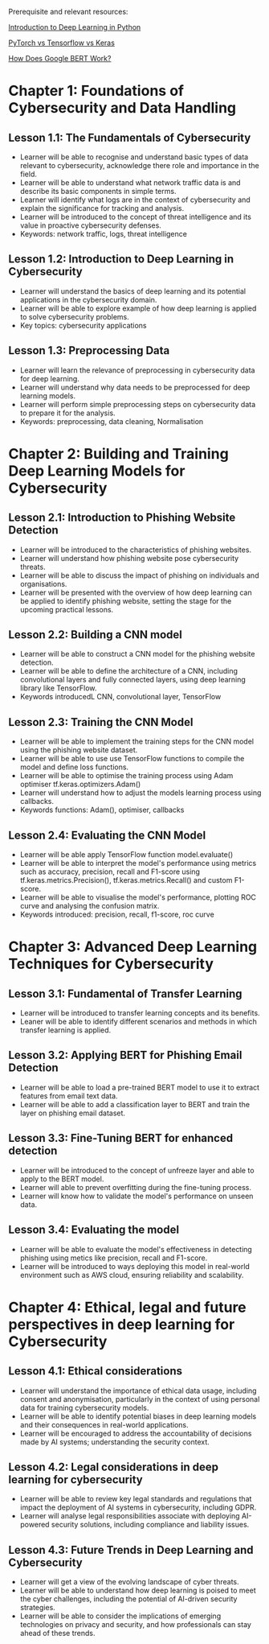 Prerequisite and relevant resources:

[Introduction to Deep Learning in Python](https://app.datacamp.com/learn/courses/introduction-to-deep-learning-in-python "Intro to DL in Python title")

[PyTorch vs Tensorflow vs Keras](https://www.datacamp.com/tutorial/pytorch-vs-tensorflow-vs-keras "PyTorch vs Tensorflow vs Keras title")

[How Does Google BERT Work?](https://www.datacamp.com/tutorial/tutorial-natural-language-processing "How does google bert work title")

# Chapter 1: Foundations of Cybersecurity and Data Handling

## Lesson 1.1: The Fundamentals of Cybersecurity

- Learner will be able to recognise and understand basic types of data relevant to cybersecurity, acknowledge there role and importance in the field.
- Learner will be able to understand what network traffic data is and describe its basic components in simple terms.
- Learner will identify what logs are in the context of cybersecurity and explain the significance for tracking and analysis.
- Learner will be introduced to the concept of threat intelligence and its value in proactive cybersecurity defenses.
- Keywords: network traffic, logs, threat intelligence

## Lesson 1.2: Introduction to Deep Learning in Cybersecurity

- Learner will understand the basics of deep learning and its potential applications in the cybersecurity domain.
- Learner will be able to explore example of how deep learning is applied to solve cybersecurity problems.
- Key topics: cybersecurity applications

## Lesson 1.3: Preprocessing Data

- Learner will learn the relevance of preprocessing in cybersecurity data for deep learning.
- Learner will understand why data needs to be preprocessed for deep learning models.
- Learner will perform simple preprocessing steps on cybersecurity data to prepare it for the analysis.
- Keywords: preprocessing, data cleaning, Normalisation

# Chapter 2: Building and Training Deep Learning Models for Cybersecurity  

## Lesson 2.1: Introduction to Phishing Website Detection

- Learner will be introduced to the characteristics of phishing websites.
- Learner will understand how phishing website pose cybersecurity threats.
- Learner will be able to discuss the impact of phishing on individuals and organisations.
- Learner will be presented with the overview of how deep learning can be applied to identify phishing website, setting the stage for the upcoming practical lessons.

## Lesson 2.2: Building a CNN model

- Learner will be able to construct a CNN model for the phishing website detection.
- Learner will be able to define the architecture of a CNN, including convolutional layers and fully connected layers, using deep learning library like TensorFlow.
- Keywords introducedL CNN, convolutional layer, TensorFlow

## Lesson 2.3: Training the CNN Model

- Learner will be able to implement the training steps for the CNN model using the phishing website dataset.
- Learner will be able to use use TensorFlow functions to compile the model and define loss functions.
- Learner will be able to optimise the training process using Adam optimiser tf.keras.optimizers.Adam()
- Learner will understand how to adjust the models learning process using callbacks.
- Keywords functions: Adam(), optimiser, callbacks

## Lesson 2.4: Evaluating the CNN Model

- Learner will be able apply TensorFlow function model.evaluate()
- Learner will be able to interpret the model's performance using metrics such as accuracy, precision, recall and F1-score using tf.keras.metrics.Precision(), tf.keras.metrics.Recall() and custom F1-score.
- Learner will be able to visualise the model's performance, plotting ROC curve and analysing the confusion matrix.
- Keywords introduced: precision, recall, f1-score, roc curve

# Chapter 3: Advanced Deep Learning Techniques for Cybersecurity  

## Lesson 3.1: Fundamental of Transfer Learning

- Learner will be introduced to transfer learning concepts and its benefits.
- Leaner will be able to identify different scenarios and methods in which transfer learning is applied.

## Lesson 3.2: Applying BERT for Phishing Email Detection

- Learner will be able to load a pre-trained BERT model to use it to extract features from email text data.
- Learner will be able to add a classification layer to BERT and train the layer on phishing email dataset.

## Lesson 3.3: Fine-Tuning BERT for enhanced detection

- Learner will be introduced to the concept of unfreeze layer and able to apply to the BERT model.
- Learner will able to prevent overfitting during the fine-tuning process.
- Learner will know how to validate the model's performance on unseen data.

## Lesson 3.4: Evaluating the model

- Learner will be able to evaluate the model's effectiveness in detecting phishing using metics like precision, recall and F1-score.
- Learner will be introduced to ways deploying this model in real-world environment such as AWS cloud, ensuring reliability and scalability.

# Chapter 4: Ethical, legal and future perspectives in deep learning for Cybersecurity  

## Lesson 4.1: Ethical considerations

- Learner will understand the importance of ethical data usage, including consent and anonymisation, particularly in the context of using personal data for training cybersecurity models.
- Learner will be able to identify potential biases in deep learning models and their consequences in real-world applications.
- Learner will be encouraged to address the accountability of decisions made by AI systems; understanding the security context.

## Lesson 4.2: Legal considerations in deep learning for cybersecurity

- Learner will be able to review key legal standards and regulations that impact the deployment of AI systems in cybersecurity, including GDPR.
- Learner will analyse legal responsibilities associate with deploying AI-powered security solutions, including compliance and liability issues.

## Lesson 4.3: Future Trends in Deep Learning and Cybersecurity

- Learner will get a view of the evolving landscape of cyber threats.
- Learner will be able to understand how deep learning is poised to meet the cyber challenges, including the potential of AI-driven security strategies.
- Learner will be able to consider the implications of emerging technologies on privacy and security, and how professionals can stay ahead of these trends.
